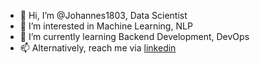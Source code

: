 - 👋 Hi, I’m @Johannes1803, Data Scientist
- 👀 I’m interested in Machine Learning, NLP
- 🌱 I’m currently learning Backend Development, DevOps
- 📫 Alternatively, reach me via [linkedin](https://www.linkedin.com/in/johannes-birk/)

<!---
Johannes1803/Johannes1803 is a ✨ special ✨ repository because its `README.md` (this file) appears on your GitHub profile.
You can click the Preview link to take a look at your changes.
--->
